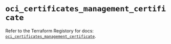 # `oci_certificates_management_certificate`

Refer to the Terraform Registory for docs: [`oci_certificates_management_certificate`](https://registry.terraform.io/providers/oracle/oci/6.18.0/docs/resources/certificates_management_certificate).
